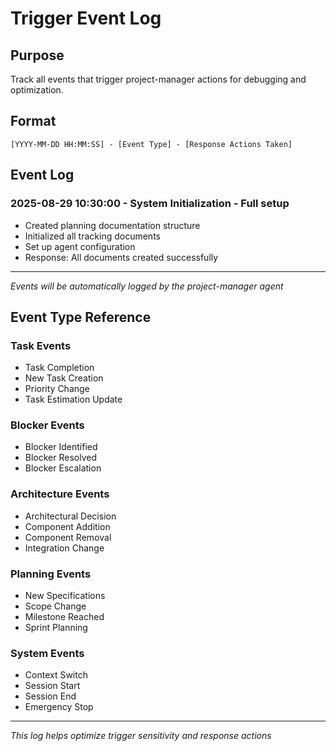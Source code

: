 # Trigger Event Log

## Purpose
Track all events that trigger project-manager actions for debugging and optimization.

## Format
```
[YYYY-MM-DD HH:MM:SS] - [Event Type] - [Response Actions Taken]
```

## Event Log

### 2025-08-29 10:30:00 - System Initialization - Full setup
- Created planning documentation structure
- Initialized all tracking documents
- Set up agent configuration
- Response: All documents created successfully

---

*Events will be automatically logged by the project-manager agent*

## Event Type Reference

### Task Events
- Task Completion
- New Task Creation
- Priority Change
- Task Estimation Update

### Blocker Events
- Blocker Identified
- Blocker Resolved
- Blocker Escalation

### Architecture Events
- Architectural Decision
- Component Addition
- Component Removal
- Integration Change

### Planning Events
- New Specifications
- Scope Change
- Milestone Reached
- Sprint Planning

### System Events
- Context Switch
- Session Start
- Session End
- Emergency Stop

---

*This log helps optimize trigger sensitivity and response actions*